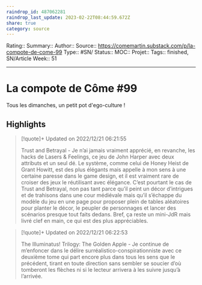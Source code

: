 ```yaml
---
raindrop_id: 487062281
raindrop_last_update: 2023-02-22T08:44:59.672Z
share: true
category: source
---
```


Rating::
Summary:: 
Author::
Source:: https://comemartin.substack.com/p/la-compote-de-come-99
Type:: #SN/
Status:: 
MOC::
Projet:: 
Tags:: finished, SN/Article
Week:: 51

***
# La compote de Côme #99

Tous les dimanches, un petit pot d'ego-culture !

## Highlights

> [!quote]+ Updated on 2022/12/21 06:21:55
>
> Trust and Betrayal - Je n’ai jamais vraiment apprécié, en revanche, les hacks de Lasers & Feelings, ce jeu de John Harper avec deux attributs et un seul dé. Le système, comme celui de Honey Heist de Grant Howitt, est des plus élégants mais appelle à mon sens à une certaine paresse dans le game design, et il est vraiment rare de croiser des jeux le réutilisant avec élégance. C’est pourtant le cas de Trust and Betrayal, non pas tant parce qu’il peint un décor d’intrigues et de trahisons dans une cour médiévale mais qu’il s’échappe du modèle du jeu en une page pour proposer plein de tables aléatoires pour planter le décor, le peupler de personnages et lancer des scénarios presque tout faits dedans. Bref, ça reste un mini-JdR mais livré clef en main, ce qui est des plus appréciables.

> [!quote]+ Updated on 2022/12/21 06:22:53
>
> The Illuminatus! Trilogy: The Golden Apple - Je continue de m’enfoncer dans le délire surréalistico-conspirationniste avec ce deuxième tome qui part encore plus dans tous les sens que le précédent, tirant en toute direction sans sembler se soucier d’où tomberont les flèches ni si le lecteur arrivera à les suivre jusqu’à l’arrivée.
